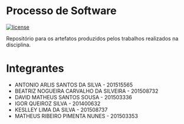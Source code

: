 # Processo de Software

[![license](https://img.shields.io/github/license/matheuspiment/PSW.svg)](https://github.com/matheuspiment/PSW/blob/master/LICENSE)

Repositório para os artefatos produzidos pelos trabalhos realizados na disciplina.

# Integrantes

- ANTONIO ARLIS SANTOS DA SILVA - 201515565
- BEATRIZ NOGUEIRA CARVALHO DA SILVEIRA - 201508732 
- DAVID MATHEUS SANTOS SOUSA - 201503336
- IGOR QUEIROZ SILVA - 201400632
- KESLLEY LIMA DA SILVA - 201508737 
- MATHEUS RIBEIRO PIMENTA NUNES - 201503353
